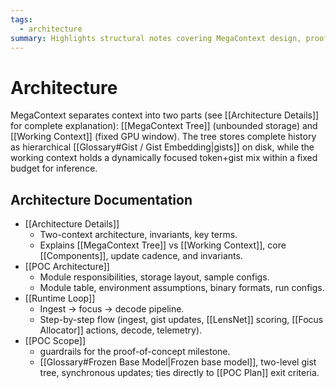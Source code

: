 ```yaml
---
tags:
  - architecture
summary: Highlights structural notes covering MegaContext design, proof-of-concept interfaces, runtime loop, and scope constraints.
---
```

# Architecture

MegaContext separates context into two parts (see [[Architecture Details]] for complete explanation): [[MegaContext Tree]] (unbounded storage) and [[Working Context]] (fixed GPU window). The tree stores complete history as hierarchical [[Glossary#Gist / Gist Embedding|gists]] on disk, while the working context holds a dynamically focused token+gist mix within a fixed budget for inference.

## Architecture Documentation

- [[Architecture Details]]
    - Two-context architecture, invariants, key terms.
    - Explains [[MegaContext Tree]] vs [[Working Context]], core [[Components]], update cadence, and invariants.
- [[POC Architecture]]
    - Module responsibilities, storage layout, sample configs.
    - Module table, environment assumptions, binary formats, run configs.
- [[Runtime Loop]]
    - Ingest → focus → decode pipeline.
    - Step-by-step flow (ingest, gist updates, [[LensNet]] scoring, [[Focus Allocator]] actions, decode, telemetry).
- [[POC Scope]]
    - guardrails for the proof-of-concept milestone.
    - [[Glossary#Frozen Base Model|Frozen base model]], two-level gist tree, synchronous updates; ties directly to [[POC Plan]] exit criteria.
